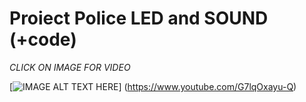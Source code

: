 # Proiect Police LED and SOUND (+code)


*CLICK ON IMAGE FOR VIDEO*

[![IMAGE ALT TEXT HERE](https://img.youtube.com/vi/G7lqOxayu-Q/0.jpg)]
(https://www.youtube.com/G7lqOxayu-Q)



